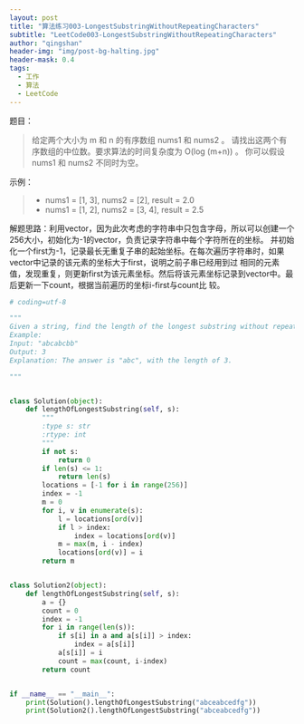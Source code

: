 ```yaml
---
layout: post
title: "算法练习003-LongestSubstringWithoutRepeatingCharacters"
subtitle: "LeetCode003-LongestSubstringWithoutRepeatingCharacters"
author: "qingshan"
header-img: "img/post-bg-halting.jpg"
header-mask: 0.4
tags:
  - 工作
  - 算法
  - LeetCode
---
```


题目：
>给定两个大小为 m 和 n 的有序数组 nums1 和 nums2 。
请找出这两个有序数组的中位数。要求算法的时间复杂度为 O(log (m+n)) 。
你可以假设 nums1 和 nums2 不同时为空。

示例：
>* nums1 = [1, 3], nums2 = [2], result = 2.0
>* nums1 = [1, 2], nums2 = [3, 4], result = 2.5

解题思路：利用vector，因为此次考虑的字符串中只包含字母，所以可以创建一个256大小，初始化为-1的vector，负责记录字符串中每个字符所在的坐标。
并初始化一个first为-1，记录最长无重复子串的起始坐标。在每次遍历字符串时，如果vector中记录的该元素的坐标大于first，说明之前子串已经用到过
相同的元素值，发现重复，则更新first为该元素坐标。然后将该元素坐标记录到vector中。最后更新一下count，根据当前遍历的坐标i-first与count比
较。

```python
# coding=utf-8

"""
Given a string, find the length of the longest substring without repeating characters.
Example:
Input: "abcabcbb"
Output: 3
Explanation: The answer is "abc", with the length of 3.

"""


class Solution(object):
    def lengthOfLongestSubstring(self, s):
        """
        :type s: str
        :rtype: int
        """
        if not s:
            return 0
        if len(s) <= 1:
            return len(s)
        locations = [-1 for i in range(256)]
        index = -1
        m = 0
        for i, v in enumerate(s):
            l = locations[ord(v)]
            if l > index:
                index = locations[ord(v)]
            m = max(m, i - index)
            locations[ord(v)] = i
        return m


class Solution2(object):
    def lengthOfLongestSubstring(self, s):
        a = {}
        count = 0
        index = -1
        for i in range(len(s)):
            if s[i] in a and a[s[i]] > index:
                index = a[s[i]]
            a[s[i]] = i
            count = max(count, i-index)
        return count


if __name__ == "__main__":
    print(Solution().lengthOfLongestSubstring("abceabcedfg"))
    print(Solution2().lengthOfLongestSubstring("abceabcedfg"))

```